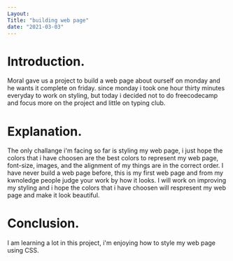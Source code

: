 ```yaml
---
Layout:
Title: "building web page"
date: "2021-03-03"
---
```


# Introduction.

Moral gave us a project to build a web page about ourself on monday and he wants it complete on friday. since monday i took one hour thirty minutes everyday to work on styling, but today i decided not to do freecodecamp and focus more on the project and little on typing club.  

# Explanation.

The only challange i'm facing so far is styling my web page, i just hope the colors that i have choosen are the best colors to represent my web page, font-size, images, and the alignment of my things are in the correct order. I have never build a web page before, this is my first web page and from my kwnoledge people judge your work by how it looks. I will work on improving my styling and i hope the colors that i have choosen will respresent my web page and make it look beautiful.

# Conclusion.

I am learning a lot in this project, i'm enjoying how to style my web page using CSS.   